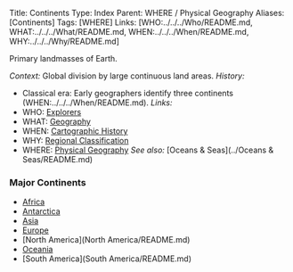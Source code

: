 Title: Continents
Type: Index
Parent: WHERE / Physical Geography
Aliases: [Continents]
Tags: [WHERE]
Links: [WHO:../../../Who/README.md, WHAT:../../../What/README.md, WHEN:../../../When/README.md, WHY:../../../Why/README.md]

Primary landmasses of Earth.

_Context:_ Global division by large continuous land areas.
_History:_
- Classical era: Early geographers identify three continents (WHEN:../../../When/README.md).
_Links:_
- WHO: [Explorers](../../../Who/README.md)
- WHAT: [Geography](../../../What/README.md)
- WHEN: [Cartographic History](../../../When/README.md)
- WHY: [Regional Classification](../../../Why/README.md)
- WHERE: [Physical Geography](../README.md)
_See also:_ [Oceans & Seas](../Oceans & Seas/README.md)

### Major Continents
- [Africa](Africa/README.md)
- [Antarctica](Antarctica/README.md)
- [Asia](Asia/README.md)
- [Europe](Europe/README.md)
- [North America](North America/README.md)
- [Oceania](Oceania/README.md)
- [South America](South America/README.md)
